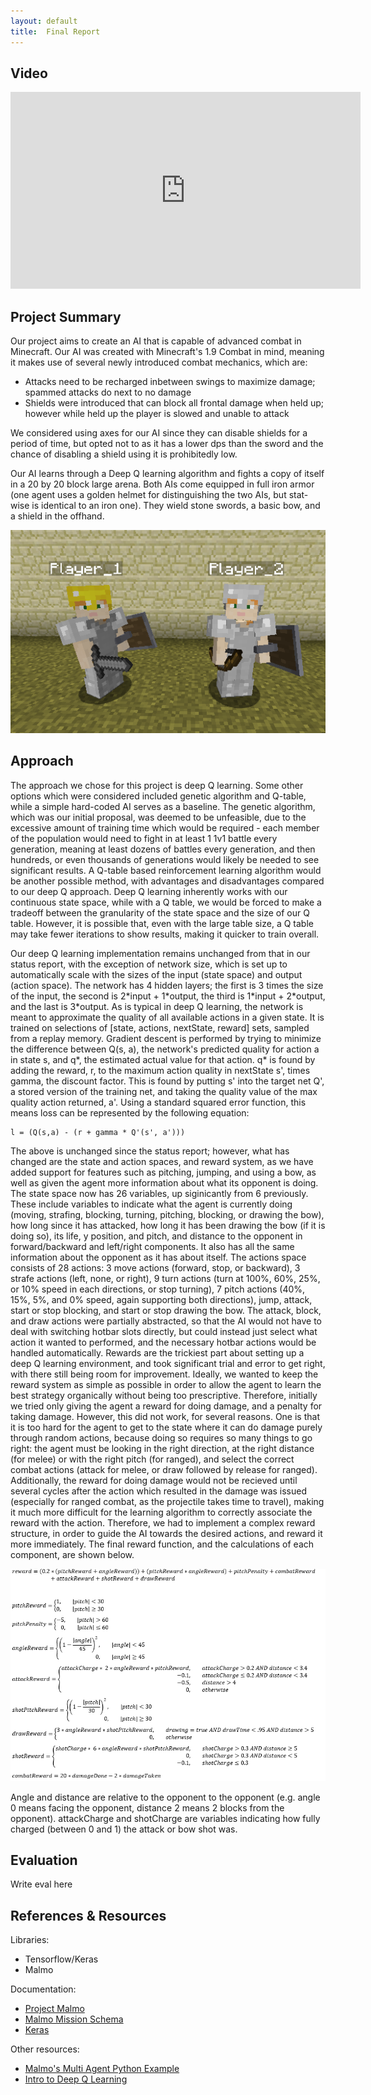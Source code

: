```yaml
---
layout: default
title:  Final Report
---
```


## Video

<p align="center">
<iframe width="560" height="315" src="https://www.youtube.com/embed/d3RGnFj9Nww" frameborder="0" allowfullscreen></iframe>
</p>

## Project Summary

Our project aims to create an AI that is capable of advanced combat in Minecraft. Our AI was created with Minecraft's 1.9 Combat in mind, meaning it makes use of several newly introduced combat mechanics, which are:

- Attacks need to be recharged inbetween swings to maximize damage; spammed attacks do next to no damage
- Shields were introduced that can block all frontal damage when held up; however while held up the player is slowed and unable to attack

We considered using axes for our AI since they can disable shields for a period of time, but opted not to as it has a lower dps than the sword and the chance of disabling a shield using it is prohibitedly low.

Our AI learns through a Deep Q learning algorithm and fights a copy of itself in a 20 by 20 block large arena. Both AIs come equipped in full iron armor (one agent uses a golden helmet for distinguishing the two AIs, but stat-wise is identical to an iron one). They wield stone swords, a basic bow, and a shield in the offhand.

<p align="center">
<img src="https://raw.githubusercontent.com/kavane12/Overworlders/master/docs/pics/final_equipment.png">
</p>

## Approach
The approach we chose for this project is deep Q learning. Some other options which were considered included genetic algorithm and Q-table, while a simple hard-coded AI serves as a baseline. The genetic algorithm, which was our initial proposal, was deemed to be unfeasible, due to the excessive amount of training time which would be required - each member of the population would need to fight in at least 1 1v1 battle every generation, meaning at least dozens of battles every generation, and then hundreds, or even thousands of generations would likely be needed to see significant results. A Q-table based reinforcement learning algorithm would be another possible method, with advantages and disadvantages compared to our deep Q approach. Deep Q learning inherently works with our continuous state space, while with a Q table, we would be forced to make a tradeoff between the granularity of the state space and the size of our Q table. However, it is possible that, even with the large table size, a Q table may take fewer iterations to show results, making it quicker to train overall.

Our deep Q learning implementation remains unchanged from that in our status report, with the exception of network size, which is set up to automatically scale with the sizes of the input (state space) and output (action space). The network has 4 hidden layers; the first is 3 times the size of the input, the second is 2\*input + 1\*output, the third is 1\*input + 2\*output, and the last is 3\*output. As is typical in deep Q learning, the network is meant to approximate the quality of all available actions in a given state. It is trained on selections of \[state, actions, nextState, reward] sets, sampled from a replay memory. Gradient descent is performed by trying to minimize the difference between Q(s, a), the network's predicted quality for action a in state s, and q*, the estimated actual value for that action. q* is found by adding the reward, r, to the maximum action quality in nextState s', times gamma, the discount factor. This is found by putting s' into the target net Q', a stored version of the training net, and taking the quality value of the max quality action returned, a'. Using a standard squared error function, this means loss can be represented by the following equation:

    l = (Q(s,a) - (r + gamma * Q'(s', a')))
  
The above is unchanged since the status report; however, what has changed are the state and action spaces, and reward system, as we have added support for features such as pitching, jumping, and using a bow, as well as given the agent more information about what its opponent is doing. The state space now has 26 variables, up siginicantly from 6 previously. These include variables to indicate what the agent is currently doing (moving, strafing, blocking, turning, pitching, blocking, or drawing the bow), how long since it has attacked, how long it has been drawing the bow (if it is doing so), its life, y position, and pitch, and distance to the opponent in forward/backward and left/right components. It also has all the same information about the opponent as it has about itself. 
The actions space consists of 28 actions: 3 move actions (forward, stop, or backward), 3 strafe actions (left, none, or right), 9 turn actions (turn at 100%, 60%, 25%, or 10% speed in each directions, or stop turning), 7 pitch actions (40%, 15%, 5%, and 0% speed, again supporting both directions), jump, attack, start or stop blocking, and start or stop drawing the bow. The attack, block, and draw actions were partially abstracted, so that the AI would not have to deal with switching hotbar slots directly, but could instead just select what action it wanted to performed, and the necessary hotbar actions would be handled automatically.
Rewards are the trickiest part about setting up a deep Q learning environment, and took significant trial and error to get right, with there still being room for improvement. Ideally, we wanted to keep the reward system as simple as possible in order to allow the agent to learn the best strategy organically without being too prescriptive. Therefore, initially we tried only giving the agent a reward for doing damage, and a penalty for taking damage. However, this did not work, for several reasons. One is that it is too hard for the agent to get to the state where it can do damage purely through random actions, because doing so requires so many things to go right: the agent must be looking in the right direction, at the right distance (for melee) or with the right pitch (for ranged), and select the correct combat actions (attack for melee, or draw followed by release for ranged). Additionally, the reward for doing damage would not be recieved until several cycles after the action which resulted in the damage was issued (especially for ranged combat, as the projectile takes time to travel), making it much more difficult for the learning algorithm to correctly associate the reward with the action. Therefore, we had to implement a complex reward structure, in order to guide the AI towards the desired actions, and reward it more immediately. The final reward function, and the calculations of each component, are shown below.

<p align="center">
<img src="https://raw.githubusercontent.com/kavane12/Overworlders/master/docs/pics/rewards.PNG">
</p>

Angle and distance are relative to the opponent to the opponent (e.g. angle 0 means facing the opponent, distance 2 means 2 blocks from the opponent). attackCharge and shotCharge are variables indicating how fully charged (between 0 and 1) the attack or bow shot was.

## Evaluation
Write eval here

## References & Resources
Libraries:
- Tensorflow/Keras
- Malmo

Documentation:
- [Project Malmo](http://microsoft.github.io/malmo/0.30.0/Documentation/index.html)
- [Malmo Mission Schema](http://microsoft.github.io/malmo/0.30.0/Schemas/Mission.html)
- [Keras](https://keras.io/)

Other resources:
- [Malmo's Multi Agent Python Example](https://github.com/microsoft/malmo/tree/master/Malmo/samples/Python_examples/multi_agent_test.py)
- [Intro to Deep Q Learning](https://keon.io/deep-q-learning/)

